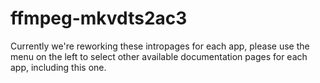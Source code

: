 # ffmpeg-mkvdts2ac3

Currently we're reworking these intropages for each app, please use the menu on the left to select other available documentation pages for each app, including this one.
